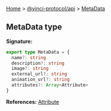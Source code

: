 [Home](./index.md) &gt; [@vinci-protocol/api](./api.md) &gt; [MetaData](./api.metadata.md)

## MetaData type

<b>Signature:</b>

```typescript
export type MetaData = {
  name?: string
  description?: string
  image?: string
  external_url?: string
  animation_url?: string
  attributes?: Array<Attribute>
}
```

<b>References:</b> [Attribute](./api.attribute.md)
